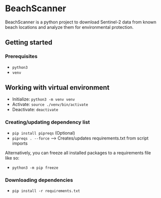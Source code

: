 # BeachScanner

BeachScanner is a python project to download Sentinel-2 data from known beach locations and analyze them for environmental protection.

## Getting started

### Prerequisites

- `python3`
- `venv`

## Working with virtual environment

- Initialize: `python3 -m venv venv`
- Activate: `source ./venv/bin/activate`
- Deactivate: `deactivate`

### Creating/updating dependency list

- `pip install pipreqs` (Optional)
- `pipreqs . --force` --> Creates/updates requirements.txt from script imports

Alternatively, you can freeze all installed packages to a requirements file like so:

- `python3 -m pip freeze`

### Downloading dependencies

- `pip install -r requirements.txt`
